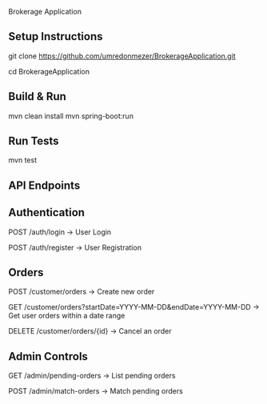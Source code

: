 Brokerage Application

Setup Instructions
-----------------------------------------------------------
git clone https://github.com/umredonmezer/BrokerageApplication.git

cd BrokerageApplication

Build & Run
----------------------------------------
mvn clean install
mvn spring-boot:run


Run Tests
-------------------------------------------
mvn test

API Endpoints
------------------------
Authentication
-------------
POST /auth/login → User Login

POST /auth/register → User Registration

Orders
-------------
POST /customer/orders → Create new order

GET /customer/orders?startDate=YYYY-MM-DD&endDate=YYYY-MM-DD → Get user orders within a date range

DELETE /customer/orders/{id} → Cancel an order

Admin Controls
----------------
GET /admin/pending-orders → List pending orders

POST /admin/match-orders → Match pending orders
